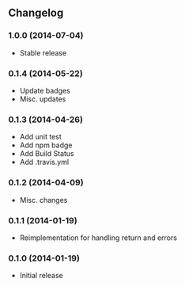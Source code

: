 ## Changelog

### 1.0.0 (2014-07-04)

* Stable release

### 0.1.4 (2014-05-22)

* Update badges
* Misc. updates

### 0.1.3 (2014-04-26)

* Add unit test
* Add npm badge
* Add Build Status
* Add .travis.yml

### 0.1.2 (2014-04-09)

* Misc. changes

### 0.1.1 (2014-01-19)

* Reimplementation for handling return and errors

### 0.1.0 (2014-01-19)

* Initial release